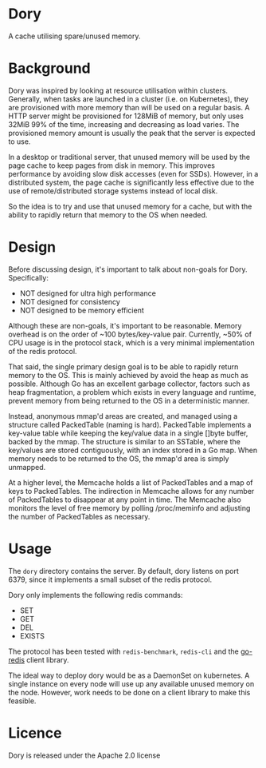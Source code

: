 # Dory
A cache utilising spare/unused memory.

# Background
Dory was inspired by looking at resource utilisation within clusters.
Generally, when tasks are launched in a cluster (i.e. on Kubernetes), they are
provisioned with more memory than will be used on a regular basis. A HTTP
server might be provisioned for 128MiB of memory, but only uses 32MiB 99% of
the time, increasing and decreasing as load varies. The provisioned memory
amount is usually the peak that the server is expected to use.

In a desktop or traditional server, that unused memory will be used by the page
cache to keep pages from disk in memory. This improves performance by avoiding
slow disk accesses (even for SSDs). However, in a distributed system, the page
cache is significantly less effective due to the use of remote/distributed
storage systems instead of local disk.

So the idea is to try and use that unused memory for a cache, but with the
ability to rapidly return that memory to the OS when needed.

# Design
Before discussing design, it's important to talk about non-goals for Dory.
Specifically:
- NOT designed for ultra high performance
- NOT designed for consistency
- NOT designed to be memory efficient

Although these are non-goals, it's important to be reasonable. Memory overhead
is on the order of ~100 bytes/key-value pair. Currently, ~50% of CPU usage is
in the protocol stack, which is a very minimal implementation of the redis
protocol.

That said, the single primary design goal is to be able to rapidly return
memory to the OS. This is mainly achieved by avoid the heap as much as
possible. Although Go has an excellent garbage collector, factors such as heap
fragmentation, a problem which exists in every language and runtime, prevent
memory from being returned to the OS in a deterministic manner.

Instead, anonymous mmap'd areas are created, and managed using a structure
called PackedTable (naming is hard). PackedTable implements a key-value table
while keeping the key/value data in a single \[\]byte buffer, backed by the
mmap. The structure is similar to an SSTable, where the key/values are stored
contiguously, with an index stored in a Go map. When memory needs to be
returned to the OS, the mmap'd area is simply unmapped.

At a higher level, the Memcache holds a list of PackedTables and a map of keys
to PackedTables. The indirection in Memcache allows for any number of
PackedTables to disappear at any point in time. The Memcache also monitors the
level of free memory by polling /proc/meminfo and adjusting the number of
PackedTables as necessary.

# Usage

The `dory` directory contains the server. By default, dory listens on port
6379, since it implements a small subset of the redis protocol.

Dory only implements the following redis commands:
- SET
- GET
- DEL
- EXISTS

The protocol has been tested with `redis-benchmark`, `redis-cli` and
the [go-redis](https://github.com/redis/go-redis) client library.

The ideal way to deploy dory would be as a DaemonSet on kubernetes. A single
instance on every node will use up any available unused memory on the node.
However, work needs to be done on a client library to make this feasible.

# Licence

Dory is released under the Apache 2.0 license
